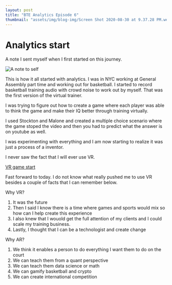 ```yaml
---
layout: post
title: "BTE Analytics Episode 6"
thumbnail: "assets/img/blog-img/Screen Shot 2020-08-30 at 9.37.28 PM.webp"
---
```


# Analytics start 

A note I sent myself when I first started on this journey. 

![A note to self]({{site.url}}{{site.baseurl}}/assets/img/blog-img/Screen%20Shot%202022-05-18%20at%2012.24.03%20AM.png?raw=true)

This is how it all started with analytics. I was in NYC working at General Assembly part time and working out for basketball.  I started to record 
basketball training audio with crowd noise to work out by myself.  That was the first version of the virtual trainer.  

I was trying to figure out how to create a game where each player was able to think the game and make their IQ better through training virtually. 

I used Stockton and Malone and created a multiple choice scenario where the game stoped the video and then you had to predict what the answer is on youtube as well. 

I was experimenting with everything and I am now starting to realize it was just a process of a inventor.

I never saw the fact that I will ever use VR. 

[VR game start](https://www.youtube.com/watch?v=9wolQUN8gF8)

Fast forward to today.  I do not know what really pushed me to use VR besides a couple of facts that I can remember below.  


Why VR?

1. It was the future 
2. Then I said I know there is a time where games and sports would mix so how can I help create this experience 
3. I also knew that I wouold get the full attention of my clients and I could scale my training business.
4. Lastly, I thought that I can be a technologist and create change  

Why AR?
1. We think it enables a person to do everything I want them to do on the court
2. We can teach them from a quant perspective 
3. We can teach them data science or math 
4. We can gamify basketball and crypto 
5. We can create international competition

